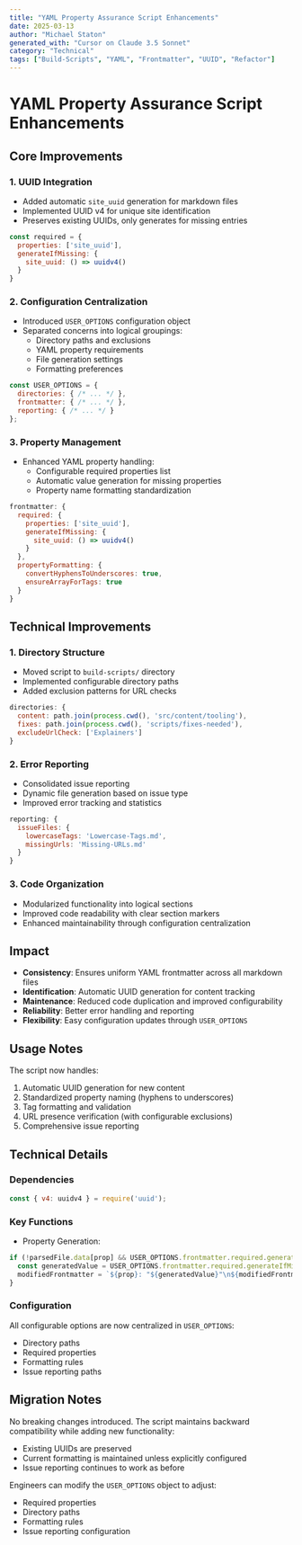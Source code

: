 ```yaml
---
title: "YAML Property Assurance Script Enhancements"
date: 2025-03-13
author: "Michael Staton"
generated_with: "Cursor on Claude 3.5 Sonnet"
category: "Technical"
tags: ["Build-Scripts", "YAML", "Frontmatter", "UUID", "Refactor"]
---
```


# YAML Property Assurance Script Enhancements

## Core Improvements

### 1. UUID Integration
- Added automatic `site_uuid` generation for markdown files
- Implemented UUID v4 for unique site identification
- Preserves existing UUIDs, only generates for missing entries
```javascript
const required = {
  properties: ['site_uuid'],
  generateIfMissing: {
    site_uuid: () => uuidv4()
  }
}
```

### 2. Configuration Centralization
- Introduced `USER_OPTIONS` configuration object
- Separated concerns into logical groupings:
  - Directory paths and exclusions
  - YAML property requirements
  - File generation settings
  - Formatting preferences
```javascript
const USER_OPTIONS = {
  directories: { /* ... */ },
  frontmatter: { /* ... */ },
  reporting: { /* ... */ }
};
```

### 3. Property Management
- Enhanced YAML property handling:
  - Configurable required properties list
  - Automatic value generation for missing properties
  - Property name formatting standardization
```javascript
frontmatter: {
  required: {
    properties: ['site_uuid'],
    generateIfMissing: {
      site_uuid: () => uuidv4()
    }
  },
  propertyFormatting: {
    convertHyphensToUnderscores: true,
    ensureArrayForTags: true
  }
}
```

## Technical Improvements

### 1. Directory Structure
- Moved script to `build-scripts/` directory
- Implemented configurable directory paths
- Added exclusion patterns for URL checks
```javascript
directories: {
  content: path.join(process.cwd(), 'src/content/tooling'),
  fixes: path.join(process.cwd(), 'scripts/fixes-needed'),
  excludeUrlCheck: ['Explainers']
}
```

### 2. Error Reporting
- Consolidated issue reporting
- Dynamic file generation based on issue type
- Improved error tracking and statistics
```javascript
reporting: {
  issueFiles: {
    lowercaseTags: 'Lowercase-Tags.md',
    missingUrls: 'Missing-URLs.md'
  }
}
```

### 3. Code Organization
- Modularized functionality into logical sections
- Improved code readability with clear section markers
- Enhanced maintainability through configuration centralization

## Impact

- **Consistency**: Ensures uniform YAML frontmatter across all markdown files
- **Identification**: Automatic UUID generation for content tracking
- **Maintenance**: Reduced code duplication and improved configurability
- **Reliability**: Better error handling and reporting
- **Flexibility**: Easy configuration updates through `USER_OPTIONS`

## Usage Notes

The script now handles:
1. Automatic UUID generation for new content
2. Standardized property naming (hyphens to underscores)
3. Tag formatting and validation
4. URL presence verification (with configurable exclusions)
5. Comprehensive issue reporting

## Technical Details

### Dependencies
```javascript
const { v4: uuidv4 } = require('uuid');
```

### Key Functions
- Property Generation:
```javascript
if (!parsedFile.data[prop] && USER_OPTIONS.frontmatter.required.generateIfMissing[prop]) {
  const generatedValue = USER_OPTIONS.frontmatter.required.generateIfMissing[prop]();
  modifiedFrontmatter = `${prop}: "${generatedValue}"\n${modifiedFrontmatter}`;
}
```

### Configuration
All configurable options are now centralized in `USER_OPTIONS`:
- Directory paths
- Required properties
- Formatting rules
- Issue reporting paths

## Migration Notes

No breaking changes introduced. The script maintains backward compatibility while adding new functionality:
- Existing UUIDs are preserved
- Current formatting is maintained unless explicitly configured
- Issue reporting continues to work as before

Engineers can modify the `USER_OPTIONS` object to adjust:
- Required properties
- Directory paths
- Formatting rules
- Issue reporting configuration
